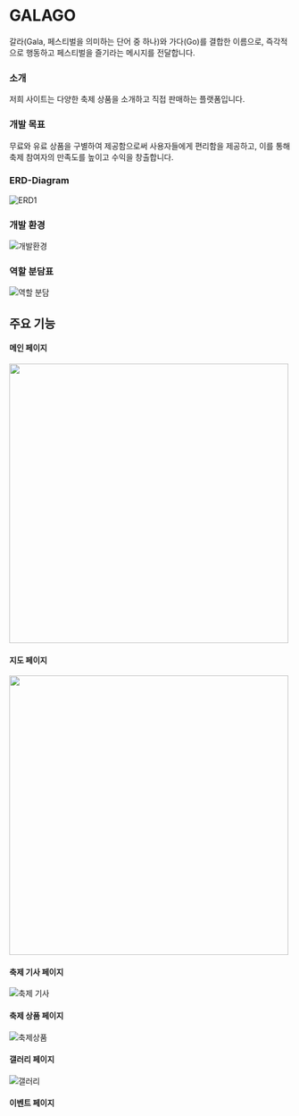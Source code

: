 # **GALAGO**
갈라(Gala, 페스티벌을 의미하는 단어 중 하나)와 가다(Go)를 결합한 이름으로, 즉각적으로 행동하고 페스티벌을 즐기라는 메시지를 전달합니다.

### 소개 
저희 사이트는 다양한 축제 상품을 소개하고 직접 판매하는 플랫폼입니다.

### 개발 목표
무료와 유료 상품을 구별하여 제공함으로써 사용자들에게 편리함을 제공하고, 이를 통해 축제 참여자의 만족도를 높이고 수익을 창출합니다.

### ERD-Diagram

![ERD1](https://github.com/woo0485/woodonggyun/assets/135837226/904cca7c-e8d3-4e86-bcd9-3b26e359cfc1.JPG)


### 개발 환경

![개발환경](https://github.com/woo0485/woodonggyun/assets/135837226/ddc39fc5-1904-4c73-b8dc-868d76781161.JPG)


### 역할 분담표


![역할 분담](https://github.com/woo0485/woodonggyun/assets/135837226/d62b2a6e-cead-47c9-af81-432bcc5aae8d.JPG)


## 주요 기능

#### 메인 페이지
<img src="https://github.com/woo0485/woodonggyun/assets/135837226/e5e15653-93ab-4766-a1be-102263e02c73.JPG" width="500" height="500"/>

#### 지도 페이지
<img src="https://github.com/woo0485/woodonggyun/assets/135837226/c81772ac-a062-43c0-8d36-a3241169b4c7.JPG" width="500" height="500"/>

#### 축제 기사 페이지
![축제 기사](https://github.com/woo0485/woodonggyun/assets/135837226/87a7f3d6-82c8-455e-a3ad-5d5ecd1db45f.JPG)

#### 축제 상품 페이지
![축제상품](https://github.com/woo0485/woodonggyun/assets/135837226/bff89f7f-21cd-4f50-96d3-188b085d68e3.JPG)

#### 갤러리 페이지

![갤러리](https://github.com/woo0485/woodonggyun/assets/135837226/96d96b4a-01ec-4b5b-a05b-20927bed9690.JPG)

#### 이벤트 페이지
